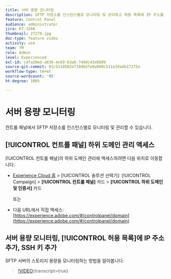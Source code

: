 ```yaml
---
title: 서버 용량 모니터링
description: SFTP 저장소를 인스턴스별로 모니터링 및 관리하고 허용 목록에 IP 주소를 추가하는 방법을 알아봅니다.
feature: Control Panel
audience: administrator
jira: KT-3266
thumbnail: 27270.jpg
doc-type: feature video
activity: use
team: TM
role: Admin
level: Experienced
exl-id: c4fa20ed-a836-4c69-b3a8-749dc43e6b09
source-git-commit: 81c5210502e719d6dfe0a000c511e3da4b17275a
workflow-type: tm+mt
source-wordcount: '95'
ht-degree: 100%

---
```


# 서버 용량 모니터링

컨트롤 패널에서 SFTP 저장소를 인스턴스별로 모니터링 및 관리할 수 있습니다.

## [!UICONTROL 컨트롤 패널] 하위 도메인 관리 액세스

[!UICONTROL 컨트롤 패널]의 하위 도메인 관리에 액세스하려면 다음 위치로 이동합니다.

* [Experience Cloud 홈](https://experience.adobe.com/#/home) > [!UICONTROL 솔루션 선택기]: [!UICONTROL Campaign] > **[!UICONTROL 컨트롤 패널]** 카드 > **[!UICONTROL 하위 도메인 및 인증서]** 카드

  또는
* 다음 URL에서 직접 액세스: [https://experience.adobe.com/#/controlpanel/domain](https://experience.adobe.com/#/controlpanel/domain)

## 서버 용량 모니터링, [!UICONTROL 허용 목록]에 IP 주소 추가, SSH 키 추가

SFTP 서버의 스토리지 용량을 모니터링하는 방법을 알아봅니다.

>[!VIDEO](https://video.tv.adobe.com/v/27270?learn=on){transcript=true}
